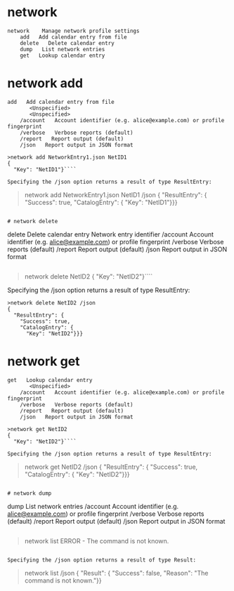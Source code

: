 

# network

````
network    Manage network profile settings
    add   Add calendar entry from file
    delete   Delete calendar entry
    dump   List network entries
    get   Lookup calendar entry
````


# network add

````
add   Add calendar entry from file
       <Unspecified>
       <Unspecified>
    /account   Account identifier (e.g. alice@example.com) or profile fingerprint
    /verbose   Verbose reports (default)
    /report   Report output (default)
    /json   Report output in JSON format
````

````
>network add NetworkEntry1.json NetID1
{
  "Key": "NetID1"}````

Specifying the /json option returns a result of type ResultEntry:

````
>network add NetworkEntry1.json NetID1 /json
{
  "ResultEntry": {
    "Success": true,
    "CatalogEntry": {
      "Key": "NetID1"}}}
````

# network delete

````
delete   Delete calendar entry
       Network entry identifier
    /account   Account identifier (e.g. alice@example.com) or profile fingerprint
    /verbose   Verbose reports (default)
    /report   Report output (default)
    /json   Report output in JSON format
````

````
>network delete NetID2
{
  "Key": "NetID2"}````

Specifying the /json option returns a result of type ResultEntry:

````
>network delete NetID2 /json
{
  "ResultEntry": {
    "Success": true,
    "CatalogEntry": {
      "Key": "NetID2"}}}
````

# network get

````
get   Lookup calendar entry
       <Unspecified>
    /account   Account identifier (e.g. alice@example.com) or profile fingerprint
    /verbose   Verbose reports (default)
    /report   Report output (default)
    /json   Report output in JSON format
````

````
>network get NetID2
{
  "Key": "NetID2"}````

Specifying the /json option returns a result of type ResultEntry:

````
>network get NetID2 /json
{
  "ResultEntry": {
    "Success": true,
    "CatalogEntry": {
      "Key": "NetID2"}}}
````

# network dump

````
dump   List network entries
    /account   Account identifier (e.g. alice@example.com) or profile fingerprint
    /verbose   Verbose reports (default)
    /report   Report output (default)
    /json   Report output in JSON format
````

````
>network list
ERROR - The command  is not known.
````

Specifying the /json option returns a result of type Result:

````
>network list /json
{
  "Result": {
    "Success": false,
    "Reason": "The command  is not known."}}
````

